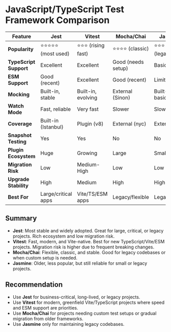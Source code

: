 # JavaScript/TypeScript Test Framework Comparison

| Feature                | Jest                | Vitest              | Mocha/Chai          | Jasmine             |
|-----------------------|---------------------|---------------------|---------------------|---------------------|
| **Popularity**        | ⭐⭐⭐⭐⭐ (most used)   | ⭐⭐⭐ (rising fast)   | ⭐⭐⭐⭐ (classic)      | ⭐⭐⭐ (legacy)        |
| **TypeScript Support**| Excellent           | Excellent           | Good (needs setup)  | Basic               |
| **ESM Support**       | Good (recent)       | Excellent           | Good (recent)       | Limited             |
| **Mocking**           | Built-in, stable    | Built-in, evolving  | External (Sinon)    | Built-in, basic     |
| **Watch Mode**        | Fast, reliable      | Very fast           | Slower              | Slower              |
| **Coverage**          | Built-in (Istanbul) | Plugin (v8)         | External (nyc)      | External            |
| **Snapshot Testing**  | Yes                 | Yes                 | No                  | No                  |
| **Plugin Ecosystem**  | Huge                | Growing             | Large               | Small               |
| **Migration Risk**    | Low                 | Medium-High         | Low                 | Low                 |
| **Upgrade Stability** | High                | Medium              | High                | High                |
| **Best For**          | Large/critical apps | Vite/TS/ESM apps    | Legacy/flexible     | Legacy/small        |

## Summary
- **Jest**: Most stable and widely adopted. Great for large, critical, or legacy projects. Rich ecosystem and low migration risk.
- **Vitest**: Fast, modern, and Vite-native. Best for new TypeScript/Vite/ESM projects. Migration risk is higher due to frequent breaking changes.
- **Mocha/Chai**: Flexible, classic, and stable. Good for legacy codebases or when custom setup is needed.
- **Jasmine**: Older, less popular, but still reliable for small or legacy projects.

## Recommendation
- Use **Jest** for business-critical, long-lived, or legacy projects.
- Use **Vitest** for modern, greenfield Vite/TypeScript projects where speed and ESM support are priorities.
- Use **Mocha/Chai** for projects needing custom test setups or gradual migration from older frameworks.
- Use **Jasmine** only for maintaining legacy codebases.
